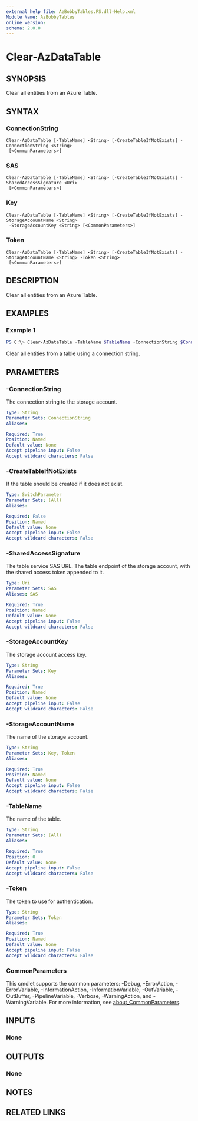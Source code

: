 ```yaml
---
external help file: AzBobbyTables.PS.dll-Help.xml
Module Name: AzBobbyTables
online version:
schema: 2.0.0
---
```


# Clear-AzDataTable

## SYNOPSIS
Clear all entities from an Azure Table.

## SYNTAX

### ConnectionString
```
Clear-AzDataTable [-TableName] <String> [-CreateTableIfNotExists] -ConnectionString <String>
 [<CommonParameters>]
```

### SAS
```
Clear-AzDataTable [-TableName] <String> [-CreateTableIfNotExists] -SharedAccessSignature <Uri>
 [<CommonParameters>]
```

### Key
```
Clear-AzDataTable [-TableName] <String> [-CreateTableIfNotExists] -StorageAccountName <String>
 -StorageAccountKey <String> [<CommonParameters>]
```

### Token
```
Clear-AzDataTable [-TableName] <String> [-CreateTableIfNotExists] -StorageAccountName <String> -Token <String>
 [<CommonParameters>]
```

## DESCRIPTION
Clear all entities from an Azure Table.

## EXAMPLES

### Example 1
```powershell
PS C:\> Clear-AzDataTable -TableName $TableName -ConnectionString $ConnectionString
```

Clear all entities from a table using a connection string.

## PARAMETERS

### -ConnectionString
The connection string to the storage account.

```yaml
Type: String
Parameter Sets: ConnectionString
Aliases:

Required: True
Position: Named
Default value: None
Accept pipeline input: False
Accept wildcard characters: False
```

### -CreateTableIfNotExists
If the table should be created if it does not exist.

```yaml
Type: SwitchParameter
Parameter Sets: (All)
Aliases:

Required: False
Position: Named
Default value: None
Accept pipeline input: False
Accept wildcard characters: False
```

### -SharedAccessSignature
The table service SAS URL.
The table endpoint of the storage account, with the shared access token appended to it.

```yaml
Type: Uri
Parameter Sets: SAS
Aliases: SAS

Required: True
Position: Named
Default value: None
Accept pipeline input: False
Accept wildcard characters: False
```

### -StorageAccountKey
The storage account access key.

```yaml
Type: String
Parameter Sets: Key
Aliases:

Required: True
Position: Named
Default value: None
Accept pipeline input: False
Accept wildcard characters: False
```

### -StorageAccountName
The name of the storage account.

```yaml
Type: String
Parameter Sets: Key, Token
Aliases:

Required: True
Position: Named
Default value: None
Accept pipeline input: False
Accept wildcard characters: False
```

### -TableName
The name of the table.

```yaml
Type: String
Parameter Sets: (All)
Aliases:

Required: True
Position: 0
Default value: None
Accept pipeline input: False
Accept wildcard characters: False
```

### -Token
The token to use for authentication.

```yaml
Type: String
Parameter Sets: Token
Aliases:

Required: True
Position: Named
Default value: None
Accept pipeline input: False
Accept wildcard characters: False
```

### CommonParameters
This cmdlet supports the common parameters: -Debug, -ErrorAction, -ErrorVariable, -InformationAction, -InformationVariable, -OutVariable, -OutBuffer, -PipelineVariable, -Verbose, -WarningAction, and -WarningVariable. For more information, see [about_CommonParameters](http://go.microsoft.com/fwlink/?LinkID=113216).

## INPUTS

### None

## OUTPUTS

### None

## NOTES

## RELATED LINKS
